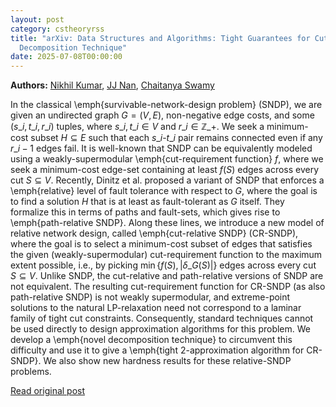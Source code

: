 ```yaml
---
layout: post
category: cstheoryrss
title: "arXiv: Data Structures and Algorithms: Tight Guarantees for Cut-Relative Survivable Network Design via a
  Decomposition Technique"
date: 2025-07-08T00:00:00
---
```


**Authors:** [Nikhil Kumar](https://dblp.uni-trier.de/search?q=Nikhil+Kumar), [JJ Nan](https://dblp.uni-trier.de/search?q=JJ+Nan), [Chaitanya Swamy](https://dblp.uni-trier.de/search?q=Chaitanya+Swamy)

In the classical \emph{survivable-network-design problem} (SNDP), we are
given an undirected graph $G = (V, E)$, non-negative edge costs, and some
$(s\_i,t\_i,r\_i)$ tuples, where $s\_i,t\_i\in V$ and $r\_i\in\mathbb{Z}\_+$. We seek
a minimum-cost subset $H \subseteq E$ such that each $s\_i$-$t\_i$ pair remains
connected even if any $r\_i-1$ edges fail. It is well-known that SNDP can be
equivalently modeled using a weakly-supermodular \emph{cut-requirement
function} $f$, where we seek a minimum-cost edge-set containing at least $f(S)$
edges across every cut $S \subseteq V$.
Recently, Dinitz et al. proposed a variant of SNDP that enforces a
\emph{relative} level of fault tolerance with respect to $G$, where the goal is
to find a solution $H$ that is at least as fault-tolerant as $G$ itself. They
formalize this in terms of paths and fault-sets, which gives rise to
\emph{path-relative SNDP}. Along these lines, we introduce a new model of
relative network design, called \emph{cut-relative SNDP} (CR-SNDP), where the
goal is to select a minimum-cost subset of edges that satisfies the given
(weakly-supermodular) cut-requirement function to the maximum extent possible,
i.e., by picking $\min\{f(S),|\delta\_G(S)|\}$ edges across every cut
$S\subseteq V$.
Unlike SNDP, the cut-relative and path-relative versions of SNDP are not
equivalent. The resulting cut-requirement function for CR-SNDP (as also
path-relative SNDP) is not weakly supermodular, and extreme-point solutions to
the natural LP-relaxation need not correspond to a laminar family of tight cut
constraints. Consequently, standard techniques cannot be used directly to
design approximation algorithms for this problem. We develop a \emph{novel
decomposition technique} to circumvent this difficulty and use it to give a
\emph{tight $2$-approximation algorithm for CR-SNDP}. We also show new hardness
results for these relative-SNDP problems.

[Read original post](http://arxiv.org/abs/2507.04473v1)
